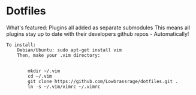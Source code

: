 # Dotfiles

What's featured:
	Plugins all added as separate submodules
		This means all plugins stay up to date with their developers github repos - Automatically!

	To install: 
		Debian/Ubuntu: sudo apt-get install vim
		Then, make your .vim directory:


			mkdir ~/.vim
			cd ~/.vim
			git clone https://github.com/Lowbrassrage/dotfiles.git .
			ln -s ~/.vim/vimrc ~/.vimrc

		

